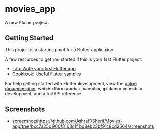 # movies_app

A new Flutter project.

## Getting Started

This project is a starting point for a Flutter application.

A few resources to get you started if this is your first Flutter project:

- [Lab: Write your first Flutter app](https://docs.flutter.dev/get-started/codelab)
- [Cookbook: Useful Flutter samples](https://docs.flutter.dev/cookbook)

For help getting started with Flutter development, view the
[online documentation](https://docs.flutter.dev/), which offers tutorials,
samples, guidance on mobile development, and a full API reference.

## Screenshots
- [screenshots](https://github.com/Ashraf0Sherif/Movies-app/tree/bcc7a25c1900f8163c1f1bd8eb23bf9148cd2564/screenshots)https://github.com/Ashraf0Sherif/Movies-app/tree/bcc7a25c1900f8163c1f1bd8eb23bf9148cd2564/screenshots

